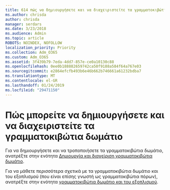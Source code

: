 ```yaml
---
title: 614 πώς να δημιουργήσετε και να διαχειριστείτε τα γραμματοκιβώτια δωμάτιο
ms.author: chrisda
author: chrisda
manager: serdars
ms.date: 3/23/2018
ms.audience: Admin
ms.topic: article
ROBOTS: NOINDEX, NOFOLLOW
localization_priority: Priority
ms.collection: Adm_O365
ms.custom: Adm_O365
ms.assetid: 3f439b79-7eda-4dd7-857e-ce0a10130c88
ms.openlocfilehash: 0ee0b188882659742ca50f9188a584f64a767e03
ms.sourcegitcommit: e2864efcfb493b6e46b662b746661a61232bdba7
ms.translationtype: MT
ms.contentlocale: el-GR
ms.lasthandoff: 01/24/2019
ms.locfileid: "29471150"
---
```

# <a name="how-to-create-and-manage-room-mailboxes"></a>Πώς μπορείτε να δημιουργήσετε και να διαχειριστείτε τα γραμματοκιβώτια δωμάτιο

Για να δημιουργήσετε και να τροποποιήσετε τα γραμματοκιβώτια δωμάτιο, ανατρέξτε στην ενότητα [Δημιουργία και διαχείριση γραμματοκιβώτια δωμάτιο](https://technet.microsoft.com/library/jj215781.aspx).
  
Για να μάθετε περισσότερα σχετικά με τα γραμματοκιβώτια δωμάτιο και του εξοπλισμού (που είναι επίσης γνωστή ως γραμματοκιβώτια πόρων), ανατρέξτε στην ενότητα [γραμματοκιβώτια δωμάτιο και του εξοπλισμού](https://support.office.com/article/9f518a6d-1e2c-4d44-93f3-e19013a1552b).
  

